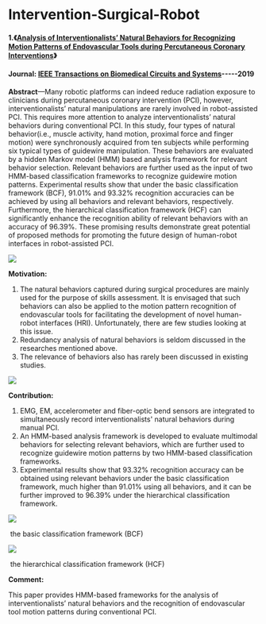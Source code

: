 # Intervention-Surgical-Robot

#### 1.《[Analysis of Interventionalists’ Natural Behaviors for Recognizing Motion Patterns of Endovascular Tools during Percutaneous Coronary Interventions](https://www.researchgate.net/publication/330326952_Analysis_of_Interventionalists'_Natural_Behaviors_for_Recognizing_Motion_Patterns_of_Endovascular_Tools_during_Percutaneous_Coronary_Interventions)》

#### Journal: [IEEE Transactions on Biomedical Circuits and Systems](https://ieeexplore.ieee.org/xpl/RecentIssue.jsp?punumber=4156126)-----2019

**Abstract**—Many robotic platforms can indeed reduce radiation exposure to clinicians during percutaneous coronary intervention (PCI), however, interventionalists’ natural manipulations are rarely involved in robot-assisted PCI. This requires more attention to analyze interventionalists’ natural behaviors during conventional PCI. In this study, four types of natural behavior(i.e., muscle activity, hand motion, proximal force and finger motion) were synchronously acquired from ten subjects while performing six typical types of guidewire manipulation. These behaviors are evaluated by a hidden Markov model (HMM) based analysis framework for relevant behavior selection. Relevant behaviors are further used as the input of two HMM-based classification frameworks to recognize guidewire motion patterns. Experimental results show that under the basic classification framework (BCF), 91.01% and 93.32% recognition accuracies can be achieved by using all behaviors and relevant behaviors, respectively. Furthermore, the hierarchical classification framework (HCF) can significantly enhance the recognition ability of relevant behaviors with an accuracy of 96.39%. These promising results demonstrate great potential of proposed methods for promoting the future design of human-robot interfaces in robot-assisted PCI.

![]( https://raw.github.com/Tao-Zhou/MarkdownPhoto/master/Intervention-Surgical-Robot/images/1.png )

**Motivation:** 

1. The natural behaviors captured during surgical procedures are mainly used for the purpose of skills assessment. It is envisaged that such behaviors can also be applied to the motion pattern recognition of endovascular tools for facilitating the development of novel human-robot interfaces (HRI). Unfortunately, there are few studies looking at this issue.
2. Redundancy analysis of natural behaviors is seldom discussed in the researches mentioned above.
3. The relevance of behaviors also has rarely been discussed in existing studies.

![](https://raw.github.com/Tao-Zhou/MarkdownPhoto/master/Intervention-Surgical-Robot/images/3.png)

**Contribution:**

1. EMG, EM, accelerometer and fiber-optic bend sensors are integrated to simultaneously record interventionalists' natural behaviors during manual PCI.
2. An HMM-based analysis framework is developed to evaluate multimodal behaviors for selecting relevant behaviors, which are further used to recognize guidewire motion patterns by two HMM-based classification frameworks.
3. Experimental results show that 93.32% recognition accuracy can be obtained using relevant behaviors under the basic classification framework, much higher than 91.01% using all behaviors, and it can be further improved to 96.39% under the hierarchical classification framework.

![](https://raw.github.com/Tao-Zhou/MarkdownPhoto/master/Intervention-Surgical-Robot/images/4.png)

​                                                           the basic classification framework (BCF)



![](https://raw.github.com/Tao-Zhou/MarkdownPhoto/master/Intervention-Surgical-Robot/images/6.png)

​                                                  the hierarchical classification framework (HCF)

**Comment:**

This paper provides HMM-based frameworks for the analysis of interventionalists’ natural behaviors and the recognition of endovascular tool motion patterns during conventional PCI.
